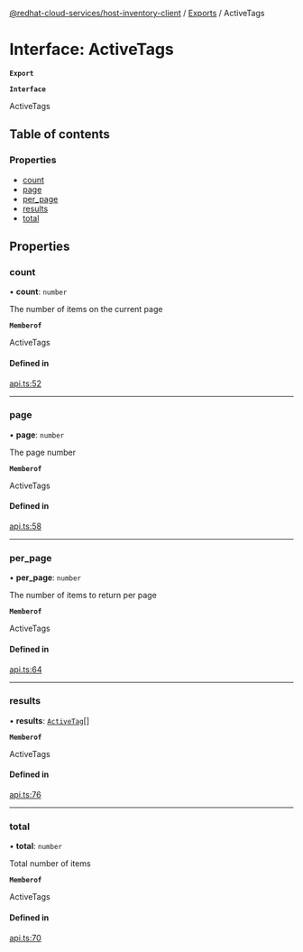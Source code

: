 [@redhat-cloud-services/host-inventory-client](../README.md) / [Exports](../modules.md) / ActiveTags

# Interface: ActiveTags

**`Export`**

**`Interface`**

ActiveTags

## Table of contents

### Properties

- [count](ActiveTags.md#count)
- [page](ActiveTags.md#page)
- [per\_page](ActiveTags.md#per_page)
- [results](ActiveTags.md#results)
- [total](ActiveTags.md#total)

## Properties

### count

• **count**: `number`

The number of items on the current page

**`Memberof`**

ActiveTags

#### Defined in

[api.ts:52](https://github.com/mkholjuraev/javascript-clients/blob/master/packages/host-inventory/api.ts#L52)

___

### page

• **page**: `number`

The page number

**`Memberof`**

ActiveTags

#### Defined in

[api.ts:58](https://github.com/mkholjuraev/javascript-clients/blob/master/packages/host-inventory/api.ts#L58)

___

### per\_page

• **per\_page**: `number`

The number of items to return per page

**`Memberof`**

ActiveTags

#### Defined in

[api.ts:64](https://github.com/mkholjuraev/javascript-clients/blob/master/packages/host-inventory/api.ts#L64)

___

### results

• **results**: [`ActiveTag`](ActiveTag.md)[]

**`Memberof`**

ActiveTags

#### Defined in

[api.ts:76](https://github.com/mkholjuraev/javascript-clients/blob/master/packages/host-inventory/api.ts#L76)

___

### total

• **total**: `number`

Total number of items

**`Memberof`**

ActiveTags

#### Defined in

[api.ts:70](https://github.com/mkholjuraev/javascript-clients/blob/master/packages/host-inventory/api.ts#L70)
